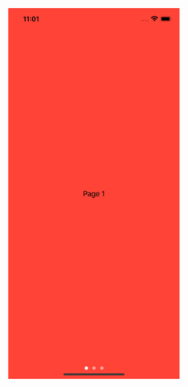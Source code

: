 
<img src="https://github.com/timdubbins/demo_content/blob/master/PageView/PageView_demo.gif" width="350"/>
